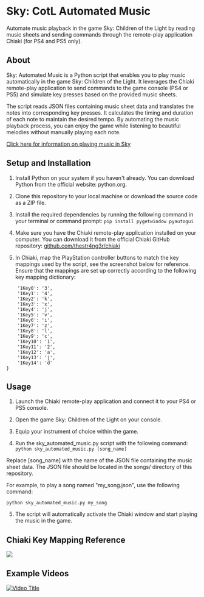 # Sky: CotL Automated Music

Automate music playback in the game Sky: Children of the Light by reading music sheets and sending commands through the remote-play application Chiaki (for PS4 and PS5 only).

## About

Sky: Automated Music is a Python script that enables you to play music automatically in the game Sky: Children of the Light. It leverages the Chiaki remote-play application to send commands to the game console (PS4 or PS5) and simulate key presses based on the provided music sheets.

The script reads JSON files containing music sheet data and translates the notes into corresponding key presses. It calculates the timing and duration of each note to maintain the desired tempo. By automating the music playback process, you can enjoy the game while listening to beautiful melodies without manually playing each note.

[Click here for information on playing music in Sky](https://sky-children-of-the-light.fandom.com/wiki/Sky_Music_Guide)


## Setup and Installation

1. Install Python on your system if you haven't already. You can download Python from the official website: python.org.

2. Clone this repository to your local machine or download the source code as a ZIP file.

3. Install the required dependencies by running the following command in your terminal or command prompt: `pip install pygetwindow pyautogui`

4. Make sure you have the Chiaki remote-play application installed on your computer. You can download it from the official Chiaki GitHub repository: [github.com/thestr4ng3r/chiaki](github.com/thestr4ng3r/chiaki)

5. In Chiaki, map the PlayStation controller buttons to match the key mappings used by the script, see the screenshot below for reference. Ensure that the mappings are set up correctly according to the following key mapping dictionary:
```key_mapping = {
    '1Key0': '3',
    '1Key1': '4',
    '1Key2': 'k',
    '1Key3': 'x',
    '1Key4': 'j',
    '1Key5': 'v',
    '1Key6': 'i',
    '1Key7': 'z',
    '1Key8': 'l',
    '1Key9': 'c',
    '1Key10': '1',
    '1Key11': '2',
    '1Key12': 'a',
    '1Key13': 'j',
    '1Key14': 'd'
}
```


## Usage

1. Launch the Chiaki remote-play application and connect it to your PS4 or PS5 console.

2. Open the game Sky: Children of the Light on your console.

3. Equip your instrument of choice within the game.

4. Run the sky_automated_music.py script with the following command: `python sky_automated_music.py [song_name]`

Replace [song_name] with the name of the JSON file containing the music sheet data. The JSON file should be located in the songs/ directory of this repository.

For example, to play a song named "my_song.json", use the following command:

`python sky_automated_music.py my_song`

5. The script will automatically activate the Chiaki window and start playing the music in the game.


## Chiaki Key Mapping Reference
![](https://i.imgur.com/gtOIR07.png )

## Example Videos
[![Video Title](http://img.youtube.com/vi/OlUAxdPbG94/0.jpg)](http://www.youtube.com/watch?v=OlUAxdPbG94)